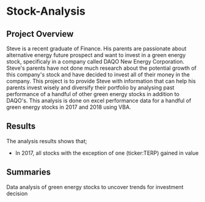 # Stock-Analysis
## Project Overview
Steve is a recent graduate of Finance. His parents are passionate about alternative energy future prospect and want to invest in a green energy stock, specificaly in a company called DAQO New Energy Corporation. Steve's parents have not done much research about the potential growth of this company's stock and have decided to invest all of their money in the company. This project is to provide Steve with information that can help his parents invest wisely and diversify their portfolio by analysing past performance of a handful of other green energy stocks in addition to DAQO's. This analysis is done on excel performance data  for a handful of green energy stocks in 2017 and 2018 using VBA.
## Results
The analysis results shows that;
* In 2017, all stocks with the exception of one (ticker:TERP) gained in value
## Summaries
Data analysis of green energy stocks to uncover trends for investment decision
